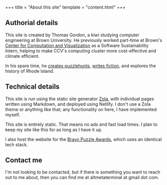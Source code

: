 +++
title = "About this site"
template = "content.html"
+++

## Authorial details

This site is created by Thomas Gordon, a kiwi studying computer engineering at Brown University. He previously worked part-time at Brown's [Center for Computation and Visualization](https://ccv.brown.edu/) as a Software Sustainability Intern, helping to make CCV's computing cluster more cost-effective and climate efficient. 

In his spare time, he [creates puzzlehunts](../puzzles/), [writes fiction](../fiction/), and explores the history of Rhode Island.

## Technical details

This site is run using the static site generator <a href="https://www.getzola.org/">Zola</a>, with individual pages written using Markdown, and deployed using Netlify. I don't use a Zola theme or anything like that; any functionality on here, I have implemented myself.

This site is entirely static. That means no ads and fast load times. I plan to keep my site like this for as long as I have it up.

I also host the website for the [Bravo Puzzle Awards](https://bravopuzzleawards.com/), which uses an identical tech stack.

## Contact me

I'm not looking to be contacted, but if there is something you want to reach out to me about, then you can find me at altmetaterminal at gmail dot com.
